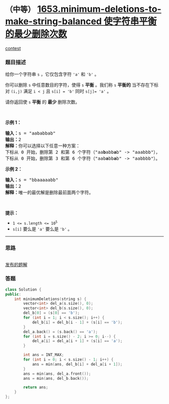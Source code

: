# `（中等）` [1653.minimum-deletions-to-make-string-balanced 使字符串平衡的最少删除次数](https://leetcode-cn.com/problems/minimum-deletions-to-make-string-balanced/)

[contest](https://leetcode-cn.com/contest/biweekly-contest-39/problems/minimum-deletions-to-make-string-balanced/)

### 题目描述
<p>给你一个字符串&nbsp;<code>s</code>&nbsp;，它仅包含字符&nbsp;<code>'a'</code> 和&nbsp;<code>'b'</code>​​​​ 。</p>
<p>你可以删除&nbsp;<code>s</code>&nbsp;中任意数目的字符，使得&nbsp;<code>s</code> <strong>平衡</strong>&nbsp;。我们称&nbsp;<code>s</code>&nbsp;<strong>平衡的</strong>&nbsp;当不存在下标对&nbsp;<code>(i,j)</code>&nbsp;满足&nbsp;<code>i &lt; j</code> 且&nbsp;<code>s[i] = 'b'</code>&nbsp;同时&nbsp;<code>s[j]= 'a'</code>&nbsp;。</p>
<p>请你返回使 <code>s</code>&nbsp;<strong>平衡</strong>&nbsp;的 <strong>最少</strong>&nbsp;删除次数。</p>
<p>&nbsp;</p>
<p><strong>示例 1：</strong></p>
<pre><b>输入：</b>s = "aababbab"
<b>输出：</b>2
<b>解释：</b>你可以选择以下任意一种方案：
下标从 0 开始，删除第 2 和第 6 个字符（"aa<strong>b</strong>abb<strong>a</strong>b" -&gt; "aaabbb"），
下标从 0 开始，删除第 3 和第 6 个字符（"aab<strong>a</strong>bb<strong>a</strong>b" -&gt; "aabbbb"）。
</pre>

<p><strong>示例 2：</strong></p>
<pre><b>输入：</b>s = "bbaaaaabb"
<b>输出：</b>2
<b>解释：</b>唯一的最优解是删除最前面两个字符。
</pre>

<p>&nbsp;</p>
<p><strong>提示：</strong></p>
<ul>
	<li><code>1 &lt;= s.length &lt;= 10<sup>5</sup></code></li>
	<li><code>s[i]</code>&nbsp;要么是&nbsp;<code>'a'</code> 要么是&nbsp;<code>'b'</code>​<strong>&nbsp;</strong>。​</li>
</ul>

---
### 思路
```
```

[发布的题解](https://leetcode-cn.com/problems/minimum-deletions-to-make-string-balanced/solution/minimum-deletions-to-make-string-balanced-by-ikaru/)

### 答题
``` C++
class Solution {
public:
    int minimumDeletions(string s) {
        vector<int> del_a(s.size(), 0);
        vector<int> del_b(s.size(), 0);
        del_b[0] = (s[0] == 'b');
        for (int i = 1; i < s.size(); i++) {
            del_b[i] = del_b[i - 1] + (s[i] == 'b');
        }
        del_a.back() = (s.back() == 'a');
        for (int i = s.size() - 2; i >= 0; i--) {
            del_a[i] = del_a[i + 1] + (s[i] == 'a');
        }

        int ans = INT_MAX;
        for (int i = 0; i < s.size() - 1; i++) {
            ans = min(ans, del_b[i] + del_a[i + 1]);
        }
        ans = min(ans, del_a.front());
        ans = min(ans, del_b.back());

        return ans;
    }
};
```




